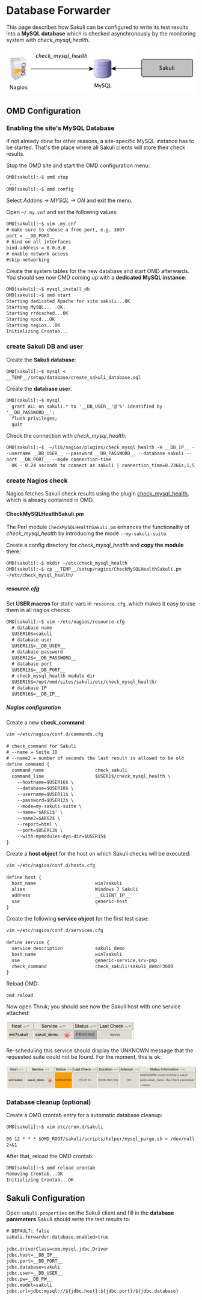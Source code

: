 # Database Forwarder
This page describes how Sakuli can be configured to write its test results into a **MySQL database** which is checked asynchronously by the monitoring system with *check_mysql_health*. 

![sakuli-db-forwarder](pics/sakuli-db.png)
 
## OMD Configuration

### Enabling the site's MySQL Database
If not already done for other reasons, a site-specific MySQL instance has to be started. That's the place where all Sakuli clients will store their check results. 

Stop the OMD site and start the OMD configuration menu:

	OMD[sakuli]:~$ omd stop
     ...
	OMD[sakuli]:~$ omd config
	
Select *Addons -> MYSQL -> ON* and exit the menu. 

Open `~/.my.cnf` and set the following values: 

	OMD[sakuli]:~$ vim .my.cnf
	# make sure to choose a free port, e.g. 3007
	port = __DB_PORT__  
	# bind on all interfaces
	bind-address = 0.0.0.0 
	# enable network access
	#skip-networking

Create the system tables for the new database and start OMD afterwards. You should see now OMD coming up with a **dedicated MySQL instance**: 

	OMD[sakuli]:~$ mysql_install_db 
	OMD[sakuli]:~$ omd start
	Starting dedicated Apache for site sakuli...OK
	Starting MySQL... .OK.
	Starting rrdcached...OK
	Starting npcd...OK
	Starting nagios...OK
	Initializing Crontab...
	 
### create Sakuli DB and user

Create the **Sakuli database**:

	OMD[sakuli]:~$ mysql < __TEMP__/setup/database/create_sakuli_database.sql
	
Create the **database user**:

	OMD[sakuli]:~$ mysql
	  grant ALL on sakuli.* to '__DB_USER__'@'%' identified by '__DB_PASSWORD__';
	  flush privileges;
	  quit
	  
Check the connection with *check_mysql_health*: 

	OMD[sakuli]:~$ 	~/lib/nagios/plugins/check_mysql_health -H __DB_IP__ --username __DB_USER__ --password __DB_PASSWORD__ --database sakuli --port __DB_PORT__ --mode connection-time
	  OK - 0.24 seconds to connect as sakuli | connection_time=0.2366s;1;5

### create Nagios check

Nagios fetches Sakuli check results using the plugin [check_mysql_health](http://labs.consol.de/lang/de/nagios/check_mysql_health/), which is already contained in OMD. 

#### CheckMySQLHealthSakuli.pm

The Perl module `CheckMySQLHealthSakuli.pm` enhances the functionality of *check_mysql_health* by introducing the mode `--my-sakuli-suite`. 

Create a config directory for *check_mysql_health* and **copy the module** there: 

	OMD[sakuli]:~$ mkdir ~/etc/check_mysql_health
	OMD[sakuli]:~$ cp __TEMP__/setup/nagios/CheckMySQLHealthSakuli.pm ~/etc/check_mysql_health/

##### resource.cfg
Set **USER macros** for static vars in `resource.cfg`, which makes it easy to use them in all nagios checks:  

	OMD[sakuli]:~$ vim ~/etc/nagios/resource.cfg
	  # database name
	  $USER10$=sakuli
	  # database user
	  $USER11$=__DB_USER__
	  # database password
	  $USER12$=__DB_PASSWORD__
	  # database port
	  $USER13$=__DB_PORT__
	  # check_mysql_health module dir
	  $USER15$=/opt/omd/sites/sakuli/etc/check_mysql_health/
	  # database IP
	  $USER16$=__DB_IP__  
	  
##### Nagios configuration
Create a new **check_command**: 

	vim ~/etc/nagios/conf.d/commands.cfg
	
	# check_command for Sakuli 
	# --name = Suite ID
	# --name2 = number of seconds the last result is allowed to be old
	define command {
	  command_name                   check_sakuli
	  command_line                   $USER1$/check_mysql_health \
      	--hostname=$USER16$ \
        --database=$USER10$ \
        --username=$USER11$ \
        --password=$USER12$ \
        --mode=my-sakuli-suite \
        --name='$ARG1$' \
        --name2=$ARG2$ \
        --report=html \
        --port=$USER13$ \
        --with-mymodules-dyn-dir=$USER15$
	}

Create a **host object** for the host on which Sakuli checks will be executed: 

	vim ~/etc/nagios/conf.d/hosts.cfg
	
	define host {
	  host_name                      win7sakuli
	  alias                          Windows 7 Sakuli
	  address                        __CLIENT_IP__
	  use                            generic-host
	}

Create the following **service object** for the first test case: 
<!--- fixme Anpassen fürs Minimalbeispiel -->

	vim ~/etc/nagios/conf.d/services.cfg
	
	define service {
	  service_description            sakuli_demo
	  host_name                      win7sakuli
	  use                            generic-service,srv-pnp
	  check_command                  check_sakuli!sakuli_demo!3600
	}
	
Reload OMD:

	omd reload
	
Now open Thruk; you should see now the Sakuli host with one service attached: 

![omd_pending](pics/omd-pending.png)

Re-scheduling this service should display the UNKNOWN message that the requested suite could not be found. For the moment, this is ok: 

![omd_unknown](pics/omd-unknown.png)


### Database cleanup (optional)

Create a OMD crontab entry for a automatic database cleanup: 

    OMD[sakuli]:~$ vim etc/cron.d/sakuli
    
    00 12 * * * $OMD_ROOT/sakuli/scripts/helper/mysql_purge.sh > /dev/null 2>&1 

After that, reload the OMD crontab: 

    OMD[sakuli]:~$ omd reload crontab 
    Removing Crontab...OK
    Initializing Crontab...OK

## Sakuli Configuration

Open `sakuli.properties` on the Sakuli client and fill in the **database parameters** Sakuli should write the test results to:

    # DEFAULT: false
    sakuli.forwarder.database.enabled=true
	
	jdbc.driverClass=com.mysql.jdbc.Driver
    jdbc.host=__DB_IP__
    jdbc.port=__DB_PORT__
    jdbc.database=sakuli
    jdbc.user=__DB_USER__
    jdbc.pw=__DB_PW__
    jdbc.model=sakuli
    jdbc.url=jdbc:mysql://${jdbc.host}:${jdbc.port}/${jdbc.database}

